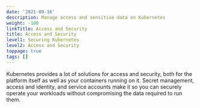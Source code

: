 ```yaml
---
date: '2021-09-16'
description: Manage access and sensitive data on Kubernetes
weight: -100
linkTitle: Access and Security
title: Access and Security
level1: Securing Kubernetes
level2: Access and Security
toppage: true
tags: []
---
```


Kubernetes provides a lot of solutions for access and security, both for the platform itself as well as your containers running on it. Secret management, access and identity, and service accounts make it so you can securely operate your workloads without compromising the data required to run them.
